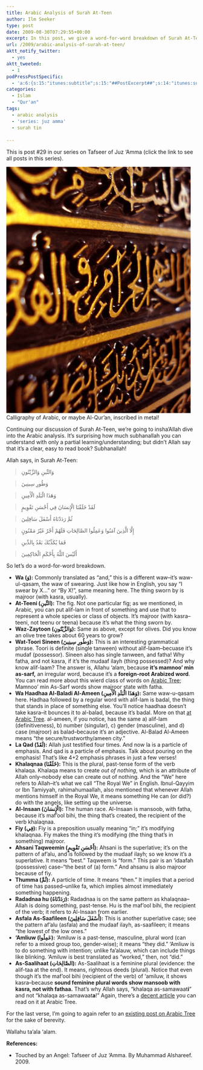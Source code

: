 ```yaml
---
title: Arabic Analysis of Surah At-Teen
author: Ilm Seeker
type: post
date: 2009-08-30T07:29:55+00:00
excerpt: In this post, we give a word-for-word breakdown of Surah At-Teen--what do each of the words mean? What does the grammar show us? And how can we put it all together to understand this great surah?
url: /2009/arabic-analysis-of-surah-at-teen/
aktt_notify_twitter:
  - yes
aktt_tweeted:
  - 1
podPressPostSpecific:
  - 'a:6:{s:15:"itunes:subtitle";s:15:"##PostExcerpt##";s:14:"itunes:summary";s:15:"##PostExcerpt##";s:15:"itunes:keywords";s:17:"##WordPressCats##";s:13:"itunes:author";s:10:"##Global##";s:15:"itunes:explicit";s:2:"No";s:12:"itunes:block";s:2:"No";}'
categories:
  - Islam
  - "Qur'an"
tags:
  - arabic analysis
  - 'series: juz amma'
  - surah tin

---
```

This is post #29 in our series on Tafseer of Juz &#8216;Amma (click the link to see all posts in this series).

<img src="/wp-content/uploads/metal-arabic-calligraphy.jpg" alt="metal-arabic-calligraphy" title="metal-arabic-calligraphy" class="alignnone size-full wp-image-1371" />

<div class="imageCaption">
  Calligraphy of Arabic, or maybe Al-Qur&#8217;an, inscribed in metal!
</div>

Continuing our discussion of Surah At-Teen, we&#8217;re going to insha&#8217;Allah dive into the Arabic analysis. It&#8217;s surprising how much subhanallah you can understand with only a partial learning/understanding; but didn&#8217;t Allah say that it&#8217;s a clear, easy to read book? Subhanallah!

Allah says, in Surah At-Teen:

> وَالتِّينِ وَالزَّيْتُونِ
  
> وَطُورِ سِينِينَ
  
> وَهَذَا الْبَلَدِ الْأَمِينِ
  
> لَقَدْ خَلَقْنَا الْإِنسَانَ فِي أَحْسَنِ تَقْوِيمٍ
  
> ثُمَّ رَدَدْنَاهُ أَسْفَلَ سَافِلِينَ
  
> إِلَّا الَّذِينَ آمَنُوا وَعَمِلُوا الصَّالِحَاتِ فَلَهُمْ أَجْرٌ غَيْرُ مَمْنُونٍ
  
> فَمَا يُكَذِّبُكَ بَعْدُ بِالدِّينِ
  
> أَلَيْسَ اللَّهُ بِأَحْكَمِ الْحَاكِمِينَ 

So let&#8217;s do a word-for-word breakdown.

  * **Wa (وَ):** Commonly translated as &#8220;and,&#8221; this is a different waw&#8211;it&#8217;s waw-ul-qasam, the waw of swearing. Just like how in English, you say &#8220;I swear by X&#8230;&#8221; or &#8220;By X!&#8221;, same meaning here. The thing sworn by is majroor (with kasra, usually).
  * **At-Teeni (التِّينِ):** The fig. Not one particular fig; as we mentioned, in Arabic, you can put alif-lam in front of something and use that to represent a whole species or class of objects. It&#8217;s majroor (with kasra&#8211;teeni, not teenu or teena) because it&#8217;s what the thing sworn by.
  * **Waz-Zaytoon (وَالزَّيْتُونِ):** Same as above, except for olives. Did you know an olive tree takes about 60 years to grow?
  * **Wat-Toori Sineen (وَطُورِ سِينِينَ):** This is an interesting grammatical phrase. Toori is definite (single tanween) without alif-laam&#8211;becuase it&#8217;s mudaf (possessor). Sineen also has single tanween, and fatha! Why fatha, and not kasra, if it&#8217;s the mudaaf ilayh (thing possessed)? And why know alif-laam? The answer is, Allahu &#8216;alam, because **it&#8217;s mamnoo&#8217; min as-sarf,** an irregular word, because it&#8217;s a **foreign-root Arabized word**. You can read more about this wierd class of words on [Arabic Tree][1]; Mamnoo&#8217; min As-Sarf words show majroor state with fatha.
  * **Wa Haadhaa Al-Baladi Al-Ameen (وَهَذَا الْبَلَدِ الْأَمِينِ):** Same waw-u-qasam here. Hadhaa followed by a regular word with alif-lam is badal, the thing that stands in place of something else. You&#8217;ll notice haadhaa doesn&#8217;t take kasra&#8211;it bounces it to al-balad, because it&#8217;s badal. More on that [at Arabic Tree][2]. al-ameen, if you notice, has the same a) alif-lam (definitiveness), b) number (singular), c) gender (masculine), and d) case (majroor) as balad&#8211;because it&#8217;s an adjective. Al-Balad Al-Ameen means &#8220;the secure/trustworthy/ameen city.&#8221;
  * **La Qad (لَقَدْ):** Allah just testified four times. And now la is a particle of emphasis. And qad is a particle of emphasis. Talk about pouring on the emphasis! That&#8217;s like 4+2 emphasis phrases in just a few verses!
  * **Khalaqnaa (خَلَقْنَا):** This is the plural, past-tense form of the verb khalaqa. Khalaqa means to create _out of nothing_, which is an attribute of Allah only&#8211;nobody else can create out of nothing. And the &#8220;We&#8221; here refers to Allah&#8211;it&#8217;s what we call &#8220;The Royal We&#8221; in English. Ibnul-Qayyim or Ibn Tamiyyah, rahimahumaallah, also mentioned that whenever Allah mentions himself in the Royal We, it means something He can (or did?) do with the angels, like setting up the universe.
  * **Al-Insaan (الْإِنسَانَ):** The human race. Al-Insaan is mansoob, with fatha, because it&#8217;s maf&#8217;ool bihi, the thing that&#8217;s created, the recipient of the verb khalaqnaa.
  * **Fiy (فِي):** Fiy is a preposition usually meaning &#8220;in;&#8221; it&#8217;s modifying khalaqnaa. Fiy makes the thing it&#8217;s modifying (the thing that&#8217;s in something) majroor.
  * **Ahsani Taqweemin (أَحْسَنِ تَقْوِيمٍ):** Ahsani is the superlative; it&#8217;s on the pattern of af&#8217;alu, and is followed by the mudaaf ilayh; so we know it&#8217;s a superlative. It means &#8220;best.&#8221; Taqweem is &#8220;form.&#8221; This pair is an &#8216;idaafah (possessive) case&#8211;&#8220;the best of (a) form.&#8221; And ahsanu is also majroor because of fiy.
  * **Thumma (ثُمَّ):** A particle of time. It means &#8220;then.&#8221; It implies that a period of time has passed&#8211;unlike fa, which implies almost immediately something happening.
  * **Radadnaa hu (رَدَدْنَاهُ):** Radadnaa is on the same pattern as khalaqnaa&#8211;Allah is doing something, past-tense. Hu is the maf&#8217;ool bihi, the recipient of the verb; it refers to Al-Insaan from earlier.
  * **Asfala As-Saafileen (أَسْفَلَ سَافِلِينَ):** This is another superlative case; see the pattern af&#8217;alu (asfala) and the mudaaf ilayh, as-saafileen; it means &#8220;the lowest of the low ones.&#8221;
  * **&#8216;Amliuw (عَمِلُوا):** &#8216;Amiluw is a past-tense, masculine, plural word (can refer to a mixed group too, gender-wise); it means &#8220;they did.&#8221; &#8216;Amliuw is to do something with intention; unlike fa&#8217;alauw, which can include things like blinking. &#8216;Amiluw is best translated as &#8220;worked,&#8221; then, not &#8220;did.&#8221;
  * **As-Saalihaat (الصَّالِحَاتِ):** As-Saalihaat is a feminine plural (evidence: the alif-taa at the end). It means, righteous deeds (plural). Notice that even though it&#8217;s the maf&#8217;ool bihi (recipient of the verb) of &#8216;amiluw, it shows kasra&#8211;because **sound feminine plural words show mansoob with kasra, not with fathaa.** That&#8217;s why Allah says, &#8220;khalaqa as-samawaat**i**&#8221; and not &#8220;khalaqa as-samawaat**a**!&#8221; Again, there&#8217;s a [decent article][3] you can read on it at Arabic Tree.

For the last verse, I&#8217;m going to again refer to an [existing post on Arabic Tree][4] for the sake of berevity.

Wallahu ta&#8217;ala &#8216;alam.

**References:**

  * Touched by an Angel: Tafseer of Juz &#8216;Amma. By Muhammad Alshareef. 2009.

 [1]: http://www.arabictree.com/mamnoo-min-as-sarf/
 [2]: http://www.arabictree.com/badl/
 [3]: http://www.arabictree.com/sound-feminine-plurals-take-kasra-when-mansoob/
 [4]: http://www.arabictree.com/surah-tiyn-verse-8/